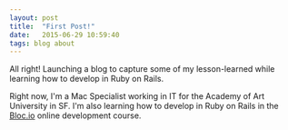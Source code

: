 ```yaml
---
layout: post
title:  "First Post!"
date:   2015-06-29 10:59:40
tags: blog about
---
```

All right! Launching a blog to capture some of my lesson-learned while learning how to develop in Ruby on Rails.

Right now, I'm a Mac Specialist working in IT for the Academy of Art University in SF.  I'm also learning how to develop in Ruby on Rails in the [Bloc.io](http://bloc.io) online development course. 

